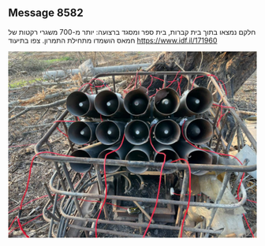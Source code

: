 ## Message 8582

חלקם נמצאו בתוך בית קברות, בית ספר ומסגד ברצועה:
יותר מ-700 משגרי רקטות של חמאס הושמדו מתחילת התמרון. צפו בתיעוד
https://www.idf.il/171960

![Photo](8582/8582_photo.jpg)
